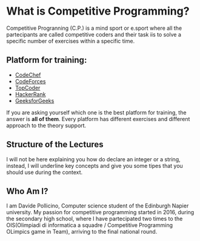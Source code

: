 # What is Competitive Programming?

Competitive Progranning (C.P.) is a mind sport or e.sport where all the partecipants are called competitive coders and their task iis to solve a specific number of exercises within a specific time. 
 
## Platform for training:
* [CodeChef](https://www.codechef.com/)
* [CodeForces](https://codeforces.com/)
* [TopCoder](https://www.topcoder.com/)
* [HackerRank](https://www.hackerrank.com/)
* [GeeksforGeeks](https://www.geeksforgeeks.org/)

If you are asking yourself which one is the best platform for training, the answer is **all of them**.  Every platform has different exercises and different approach to the theory support.

## Structure of the Lectures

I will not be here explaining you how do declare an integer or a string, instead, 
I will underline key concepts and give you some tipes that you should use during the context.

## Who Am I?

I am Davide Pollicino, Computer science student of the Edinburgh Napier university. 
My passion for competitive programming started in 2016, during the secondary high school, where I have partecipated two times to the OIS(Olimpiadi di informatica a squadre / Competitive Programming OLimpics game in Team), arriving to the final national round. 

